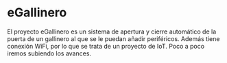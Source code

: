 # eGallinero
El proyecto eGallinero es un sistema de apertura y cierre automático de la puerta de un gallinero al que se le puedan añadir periféricos. Además tiene conexión WiFi, por lo que se trata de un proyecto de IoT. Poco a poco iremos subiendo los avances.
